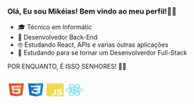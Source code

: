 ### Olá, Eu sou Mikéias! Bem vindo ao meu perfil!👏😉


-  🎓 Técnico em Informátic
- 🌱 Desenvolvedor Back-End
- 🤓 Estudando  React, APIs e varias outras aplicações
- 🧐 Estudando para se tornar um Desenvolverdor Full-Stack

POR ENQUANTO, É ISSO SENHORES!  🗿🍷
##
<div>
   <img align="center" alt="Rafa-HTML" height="30" width="40" src="https://raw.githubusercontent.com/devicons/devicon/master/icons/html5/html5-original.svg">
  <img align="center" alt="Rafa-CSS" height="30" width="40" src="https://raw.githubusercontent.com/devicons/devicon/master/icons/css3/css3-original.svg">
 <img align="center" alt="Rafa-Js" height="30" width="40" src="https://raw.githubusercontent.com/devicons/devicon/master/icons/javascript/javascript-plain.svg">
  <img align="center" alt="Rafa-React" height="30" width="40" src="https://raw.githubusercontent.com/devicons/devicon/master/icons/react/react-original.svg">
  </div>
  

